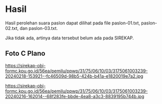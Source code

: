 # Hasil

Hasil perolehan suara paslon dapat dilihat pada file paslon-01.txt, paslon-02.txt, dan paslon-03.txt.

Jika tidak ada, artinya data tersebut belum ada pada SIREKAP.

## Foto C Plano

https://sirekap-obj-formc.kpu.go.id/56ea/pemilu/ppwp/31/75/06/10/03/3175061003239-20240218-153921--fc46509d-98b5-424b-b41a-e1820019e7a2.jpg

https://sirekap-obj-formc.kpu.go.id/56ea/pemilu/ppwp/31/75/06/10/03/3175061003239-20240216-162014--68f283fe-bbde-4ea8-a3c3-8839195b744b.jpg
